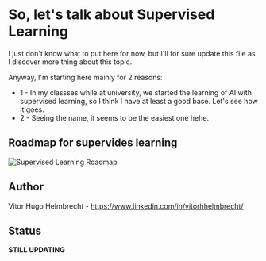 # So, let's talk about Supervised Learning

I just don't know what to put here for now, but I'll for sure update this file as I discover more thing about this topic.

Anyway, I'm starting here mainly for 2 reasons:

* 1 - In my classses while at university, we started the learning of AI with supervised learning, so I think I have at least a good base. Let's see how it goes.
* 2 - Seeing the name, it seems to be the easiest one hehe.

## Roadmap for supervides learning
![Supervised Learning Roadmap](https://raw.githubusercontent.com/vitorhhelmbrecht/machine_learning/main/Supervised%20Learning/Path.png)

## Author
Vitor Hugo Helmbrecht - https://www.linkedin.com/in/vitorhhelmbrecht/

## Status
**STILL UPDATING**
